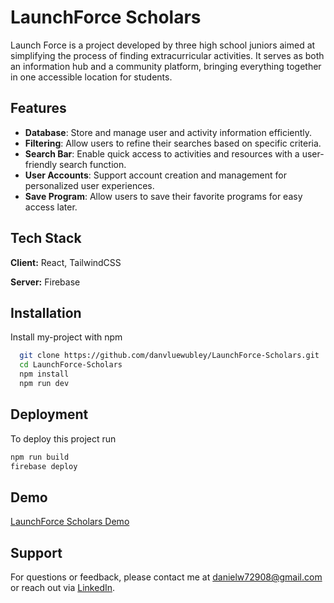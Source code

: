 # LaunchForce Scholars

Launch Force is a project developed by three high school juniors aimed at simplifying the process of finding extracurricular activities. It serves as both an information hub and a community platform, bringing everything together in one accessible location for students.


## Features

- **Database**: Store and manage user and activity information efficiently.
- **Filtering**: Allow users to refine their searches based on specific criteria.
- **Search Bar**: Enable quick access to activities and resources with a user-friendly search function.
- **User Accounts**: Support account creation and management for personalized user experiences.
- **Save Program**: Allow users to save their favorite programs for easy access later.
## Tech Stack

**Client:** React, TailwindCSS

**Server:** Firebase


## Installation

Install my-project with npm

```bash
  git clone https://github.com/danvluewubley/LaunchForce-Scholars.git
  cd LaunchForce-Scholars
  npm install
  npm run dev
```
    
## Deployment

To deploy this project run

```bash
npm run build
firebase deploy
```

## Demo

[LaunchForce Scholars Demo](https://launchforce-scholars.web.app/)


## Support

For questions or feedback, please contact me at danielw72908@gmail.com or reach out via [LinkedIn](https://www.linkedin.com/in/daniel-wu-b1a64929a/).
